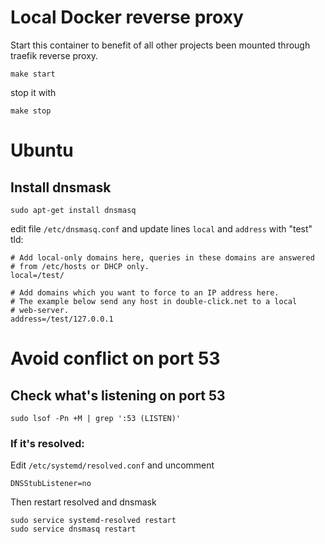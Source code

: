 Local Docker reverse proxy
==========================

Start this container to benefit of all other projects been mounted through traefik reverse proxy.

    make start
  
stop it with

    make stop
    
Ubuntu
======
    
Install dnsmask
---------------

    sudo apt-get install dnsmasq
    
edit file `/etc/dnsmasq.conf` and update lines `local` and `address` with "test" tld:

    # Add local-only domains here, queries in these domains are answered
    # from /etc/hosts or DHCP only.
    local=/test/
    
    # Add domains which you want to force to an IP address here.
    # The example below send any host in double-click.net to a local
    # web-server.
    address=/test/127.0.0.1


Avoid conflict on port 53
=========================

Check what's listening on port 53
---------------------------------

    sudo lsof -Pn +M | grep ':53 (LISTEN)'
    
### If it's resolved:

Edit `/etc/systemd/resolved.conf` and uncomment

    DNSStubListener=no

Then restart resolved and dnsmask

    sudo service systemd-resolved restart
    sudo service dnsmasq restart
